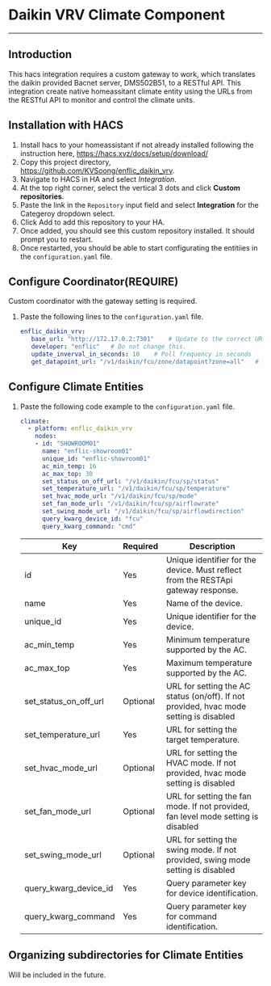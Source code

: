 # Daikin VRV Climate Component

---

## Introduction

This hacs integration requires a custom gateway to work, which translates the daikin provided Bacnet server, DMS502B51, to a RESTful API. This integration create native homeassitant climate entity using the URLs from the RESTful API to monitor and control the climate units. 

## Installation with HACS

1. Install hacs to your homeassistant if not already installed following the instruction here, https://hacs.xyz/docs/setup/download/
2. Copy this project directory, https://github.com/KVSoong/enflic_daikin_vrv.
3. Navigate to HACS in HA and select *Integration*.
4. At the top right corner, select the vertical 3 dots and click **Custom repositories**.
5. Paste the link in the `Repository` input field and select **Integration** for the Categeroy dropdown select.
6. Click Add to add this repository to your HA.
7. Once added, you should see this custom repository installed. It should prompt you to restart.
8. Once restarted, you should be able to start configurating the entitiies in the `configuration.yaml` file.

## Configure Coordinator(**REQUIRE**)

Custom coordinator with the gateway setting is required.

1. Paste the following lines to the `configuration.yaml` file.

   ```yaml
   enflic_daikin_vrv:
      base_url: "http://172.17.0.2:7301"    # Update to the correct URL depending on deployment method.
      developer: "enflic"   # Do not change this.
      update_inverval_in_seconds: 10    # Poll frequency in seconds
      get_datapoint_url: "/v1/daikin/fcu/zone/datapoint?zone=all"   # Do not change this.
   ```

## Configure Climate Entities

1. Paste the following code example to the `configuration.yaml` file.

    ```yaml
    climate:
      - platform: enflic_daikin_vrv
        nodes:
        - id: "SHOWROOM01"
          name: "enflic-showroom01"
          unique_id: "enflic-showroom01"
          ac_min_temp: 16
          ac_max_top: 30
          set_status_on_off_url: "/v1/daikin/fcu/sp/status"
          set_temperature_url: "/v1/daikin/fcu/sp/temperature"
          set_hvac_mode_url: "/v1/daikin/fcu/sp/mode"
          set_fan_mode_url: "/v1/daikin/fcu/sp/airflowrate"
          set_swing_mode_url: "/v1/daikin/fcu/sp/airflowdirection"
          query_kwarg_device_id: "fcu"
          query_kwarg_command: "cmd"
    ```

    | Key                       | Required | Description                                       |
    |---------------------------|----------|---------------------------------------------------|
    | id                        | Yes      | Unique identifier for the device. Must reflect from the RESTApi gateway response.  |
    | name                      | Yes      | Name of the device.         |
    | unique_id                 | Yes      | Unique identifier for the device. |
    | ac_min_temp               | Yes      | Minimum temperature supported by the AC.     |
    | ac_max_top                | Yes      | Maximum temperature supported by the AC.     |
    | set_status_on_off_url     | Optional      | URL for setting the AC status (on/off). If not provided, hvac mode setting is disabled |
    | set_temperature_url       | Yes      | URL for setting the target temperature. |
    | set_hvac_mode_url         | Optional      | URL for setting the HVAC mode. If not provided, hvac mode setting is disabled |
    | set_fan_mode_url          | Optional      | URL for setting the fan mode. If not provided, fan level mode setting is disabled |
    | set_swing_mode_url        | Optional      | URL for setting the swing mode. If not provided, swing mode setting is disabled|
    | query_kwarg_device_id     | Yes      | Query parameter key for device identification. |
    | query_kwarg_command       | Yes      | Query parameter key for command identification. |

## Organizing subdirectories for Climate Entities

Will be included in the future.
